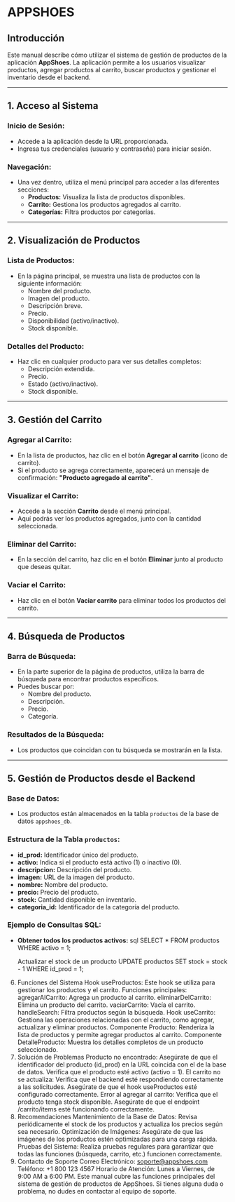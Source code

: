# APPSHOES

## Introducción
Este manual describe cómo utilizar el sistema de gestión de productos de la aplicación **AppShoes**. La aplicación permite a los usuarios visualizar productos, agregar productos al carrito, buscar productos y gestionar el inventario desde el backend.

---

## 1. Acceso al Sistema

### Inicio de Sesión:
- Accede a la aplicación desde la URL proporcionada.
- Ingresa tus credenciales (usuario y contraseña) para iniciar sesión.

### Navegación:
- Una vez dentro, utiliza el menú principal para acceder a las diferentes secciones:
  - **Productos:** Visualiza la lista de productos disponibles.
  - **Carrito:** Gestiona los productos agregados al carrito.
  - **Categorías:** Filtra productos por categorías.

---

## 2. Visualización de Productos

### Lista de Productos:
- En la página principal, se muestra una lista de productos con la siguiente información:
  - Nombre del producto.
  - Imagen del producto.
  - Descripción breve.
  - Precio.
  - Disponibilidad (activo/inactivo).
  - Stock disponible.

### Detalles del Producto:
- Haz clic en cualquier producto para ver sus detalles completos:
  - Descripción extendida.
  - Precio.
  - Estado (activo/inactivo).
  - Stock disponible.

---

## 3. Gestión del Carrito

### Agregar al Carrito:
- En la lista de productos, haz clic en el botón **Agregar al carrito** (ícono de carrito).
- Si el producto se agrega correctamente, aparecerá un mensaje de confirmación: **"Producto agregado al carrito"**.

### Visualizar el Carrito:
- Accede a la sección **Carrito** desde el menú principal.
- Aquí podrás ver los productos agregados, junto con la cantidad seleccionada.

### Eliminar del Carrito:
- En la sección del carrito, haz clic en el botón **Eliminar** junto al producto que deseas quitar.

### Vaciar el Carrito:
- Haz clic en el botón **Vaciar carrito** para eliminar todos los productos del carrito.

---

## 4. Búsqueda de Productos

### Barra de Búsqueda:
- En la parte superior de la página de productos, utiliza la barra de búsqueda para encontrar productos específicos.
- Puedes buscar por:
  - Nombre del producto.
  - Descripción.
  - Precio.
  - Categoría.

### Resultados de la Búsqueda:
- Los productos que coincidan con tu búsqueda se mostrarán en la lista.

---

## 5. Gestión de Productos desde el Backend

### Base de Datos:
- Los productos están almacenados en la tabla `productos` de la base de datos `appshoes_db`.

### Estructura de la Tabla `productos`:
- **id_prod:** Identificador único del producto.
- **activo:** Indica si el producto está activo (1) o inactivo (0).
- **descripcion:** Descripción del producto.
- **imagen:** URL de la imagen del producto.
- **nombre:** Nombre del producto.
- **precio:** Precio del producto.
- **stock:** Cantidad disponible en inventario.
- **categoria_id:** Identificador de la categoría del producto.

### Ejemplo de Consultas SQL:
- **Obtener todos los productos activos:**
  sql
  SELECT * FROM productos WHERE activo = 1;

    Actualizar el stock de un producto
  UPDATE productos SET stock = stock - 1 WHERE id_prod = 1;

6. Funciones del Sistema
Hook useProductos:
Este hook se utiliza para gestionar los productos y el carrito.
Funciones principales:
agregarAlCarrito: Agrega un producto al carrito.
eliminarDelCarrito: Elimina un producto del carrito.
vaciarCarrito: Vacía el carrito.
handleSearch: Filtra productos según la búsqueda.
Hook useCarrito:
Gestiona las operaciones relacionadas con el carrito, como agregar, actualizar y eliminar productos.
Componente Producto:
Renderiza la lista de productos y permite agregar productos al carrito.
Componente DetalleProducto:
Muestra los detalles completos de un producto seleccionado.
7. Solución de Problemas
Producto no encontrado:
Asegúrate de que el identificador del producto (id_prod) en la URL coincida con el de la base de datos.
Verifica que el producto esté activo (activo = 1).
El carrito no se actualiza:
Verifica que el backend esté respondiendo correctamente a las solicitudes.
Asegúrate de que el hook useProductos esté configurado correctamente.
Error al agregar al carrito:
Verifica que el producto tenga stock disponible.
Asegúrate de que el endpoint /carrito/items esté funcionando correctamente.
8. Recomendaciones
Mantenimiento de la Base de Datos:
Revisa periódicamente el stock de los productos y actualiza los precios según sea necesario.
Optimización de Imágenes:
Asegúrate de que las imágenes de los productos estén optimizadas para una carga rápida.
Pruebas del Sistema:
Realiza pruebas regulares para garantizar que todas las funciones (búsqueda, carrito, etc.) funcionen correctamente.
9. Contacto de Soporte
Correo Electrónico: soporte@appshoes.com
Teléfono: +1 800 123 4567
Horario de Atención: Lunes a Viernes, de 9:00 AM a 6:00 PM.
Este manual cubre las funciones principales del sistema de gestión de productos de AppShoes. Si tienes alguna duda o problema, no dudes en contactar al equipo de soporte.